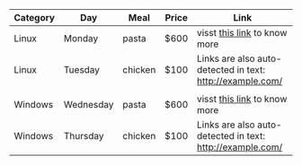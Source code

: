 | Category | Day     | Meal    | Price | Link |
|----------| --------|---------|-------|------|
| Linux    | Monday  | pasta   | $600    |  visst [this link](https://github.com/yashfaizan/Test-Repo/blob/master/role_import_playbook/README.md) to know more |
| Linux    | Tuesday | chicken | $100    | Links are also auto-detected in text: http://example.com/ |
| | | | |
| Windows  | Wednesday  | pasta   | $600    |  visst [this link](https://github.com/yashfaizan/Test-Repo/blob/master/role_import_playbook/README.md) to know more |
| Windows  | Thursday | chicken | $100    | Links are also auto-detected in text: http://example.com/ |
